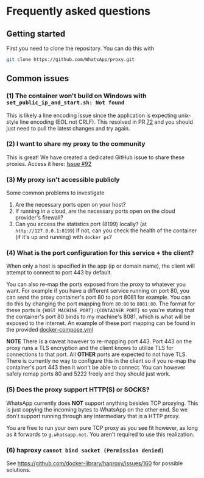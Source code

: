 # Frequently asked questions

## Getting started

First you need to clone the repository. You can do this with

```bash
git clone https://github.com/WhatsApp/proxy.git
```

## Common issues

### (1) The container won't build on Windows with `set_public_ip_and_start.sh: Not found`

This is likely a line encoding issue since the application is expecting unix-style line
encoding (EOL not CRLF). This resolved in PR [72](https://github.com/WhatsApp/proxy/pull/72)
and you should just need to pull the latest changes and try again.

### (2) I want to share my proxy to the community

This is great! We have created a dedicated GitHub issue to share these proxies. Access it here: [Issue #92](https://github.com/WhatsApp/proxy/issues/92)

### (3) My proxy isn't accessible publicly

Some common problems to investigate

1. Are the necessary ports open on your host?
2. If running in a cloud, are the necessary ports open on the cloud provider's firewall?
3. Can you access the statistics port (8199) locally? (at `http://127.0.0.1:8199`) If not, can you check the health of the container (if it's up and running) with `docker ps`?

### (4) What is the port configuration for this service + the client?

When only a host is specified in the app (ip or domain name), the client will attempt to connect to port 443 by default.

You can also re-map the ports exposed from the proxy to whatever you want. For example if you have a different service running on port 80, you can send the proxy container's port 80 to port 8081 for example. You can do this by changing the port mapping from `80:80` to `8081:80`. The format for these ports is `{HOST_MACHINE_PORT}:{CONTAINER_PORT}` so you're stating that
the container's port 80 binds to my machine's 8081, which is what will be exposed to the internet. An example of these port mapping can be found in the provided [docker-compose.yml](https://github.com/WhatsApp/proxy/blob/main/proxy/ops/docker-compose.yml#L14)

**NOTE** There is a caveat however to re-mapping port 443. Port 443 on the proxy runs a TLS encryption and the client knows to utilize TLS for connections to that port. All **OTHER** ports are expected to not have TLS. There is currently no way to configure this in the client so if you re-map the container's port 443 then it won't be able to connect. You can however safely remap ports 80 and 5222 freely and they should just work.

### (5) Does the proxy support HTTP(S) or SOCKS?

WhatsApp currently does **NOT** support anything besides TCP proxying. This is just copying the incoming bytes 
to WhatsApp on the other end. So we don't support running through any intermediary that is a HTTP proxy.

You are free to run your own pure TCP proxy as you see fit however, as long as it forwards to `g.whatsapp.net`. You aren't required to use this realization.

### (6) haproxy `cannot bind socket (Permission denied)`

See https://github.com/docker-library/haproxy/issues/160 for possible solutions.

